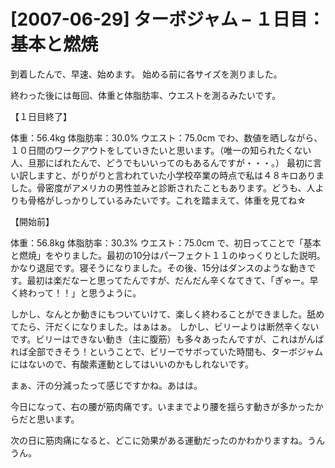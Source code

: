 # [2007-06-29] ターボジャム – １日目：基本と燃焼


到着したんで、早速、始めます。
始める前に各サイズを測りました。

終わった後には毎回、体重と体脂肪率、ウエストを測るみたいです。

【１日目終了】

体重：56.4kg
体脂肪率：30.0%
ウエスト：75.0cm
でわ、数値を晒しながら、１０日間のワークアウトをしていきたいと思います。（唯一の知られたくない人、旦那にばれたんで、どうでもいいってのもあるんですが・・・。）
最初に言い訳しますと、がりがりと言われていた小学校卒業の時点で私は４８キロありました。骨密度がアメリカの男性並みと診断されたこともあります。どうも、人よりも骨格がしっかりしているみたいです。これを踏まえて、体重を見てね☆

【開始前】

体重：56.8kg
体脂肪率：30.3%
ウエスト：75.0cm
で、初日ってことで「基本と燃焼」をやりました。最初の10分はパーフェクト１１のゆっくりとした説明。かなり退屈です。寝そうになりました。その後、15分はダンスのような動きです。最初は楽だなーと思ってたんですが、だんだん辛くなてきて、「ぎゃー。早く終わって！！」と思うように。

しかし、なんとか動きにもついていけて、楽しく終わることができました。舐めてたら、汗だくになりました。はぁはぁ。
しかし、ビリーよりは断然辛くないです。ビリーはできない動き（主に腹筋）も多々あったんですが、これはがんばれば全部できそう！ということで、ビリーでサボっていた時間も、ターボジャムにはないので、有酸素運動としてはいいのかもしれないです。

まぁ、汗の分減ったって感じですかね。あはは。

今日になって、右の腰が筋肉痛です。いままでより腰を揺らす動きが多かったからだと思います。

次の日に筋肉痛になると、どこに効果がある運動だったのかわかりますね。うんうん。
